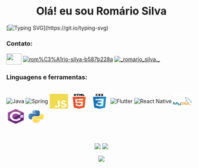 <h1 align="center">Olá! eu sou Romário Silva</h1>

[![Typing SVG](https://readme-typing-svg.herokuapp.com?font=Inconsolata&color=ffffff&center=true&width=900&height=100&lines=SEJA+BEM+VINDO+AO+MEU+PERFIL!;)](https://git.io/typing-svg)

<h3 align="left">Contato:</h3>
<p align="left">
<a href="mailto:romariosilva859@gmail.com" target="_blank"><img align="center" src="https://img.icons8.com/fluency/48/000000/email-open.png" height="30" width="40" /></a>
<a href="https://www.linkedin.com/in/rom%C3%A1rio-silva-b587b228a" target="blank"><img align="center" src="https://raw.githubusercontent.com/rahuldkjain/github-profile-readme-generator/master/src/images/icons/Social/linked-in-alt.svg" alt="rom%C3%A1rio-silva-b587b228a" height="30" width="40" /></a>
<a href="https://instagram.com/romario_f_silva._" target="blank"><img align="center" src="https://raw.githubusercontent.com/rahuldkjain/github-profile-readme-generator/master/src/images/icons/Social/instagram.svg" alt="_romario_silva._" height="30" width="40" /></a>
</p>

<h3 align="left">Linguagens e ferramentas:</h3>
<div style="display: inline_block; margin-bottom: 20px;"><br> 
  <img align="center" alt="Java" height="40" width="50" src="https://www.vectorlogo.zone/logos/java/java-icon.svg"> 
  <img align="center" alt="Spring" height="40" width="50" src="https://www.vectorlogo.zone/logos/springio/springio-icon.svg"> 
  <img align="center" alt="JavaScript" height="40" width="50" src="https://raw.githubusercontent.com/devicons/devicon/master/icons/javascript/javascript-plain.svg"> 
  <img align="center" alt="HTML5" height="40" width="50" src="https://raw.githubusercontent.com/devicons/devicon/master/icons/html5/html5-original-wordmark.svg"> 
  <img align="center" alt="CSS3" height="40" width="50" src="https://raw.githubusercontent.com/devicons/devicon/master/icons/css3/css3-original-wordmark.svg"> 
  <img align="center" alt="Flutter" height="40" width="50" src="https://www.vectorlogo.zone/logos/flutterio/flutterio-icon.svg"> 
  <img align="center" alt="React Native" height="40" width="50" src="https://www.vectorlogo.zone/logos/reactjs/reactjs-icon.svg"> 
  <img align="center" alt="MySQL" height="40" width="50" src="https://raw.githubusercontent.com/devicons/devicon/master/icons/mysql/mysql-original-wordmark.svg"> 
  <img align="center" alt="C#" height="40" width="50" src="https://raw.githubusercontent.com/devicons/devicon/master/icons/csharp/csharp-original.svg"> 
  <img align="center" alt="Python" height="40" width="50" src="https://raw.githubusercontent.com/devicons/devicon/master/icons/python/python-original.svg"> 
  
</div>

<br>

<div>
<p align="center"> <img width="48%" src="https://github-readme-stats.vercel.app/api?username=RomarioSilva98&show_icons=true&theme=gotham" /> <img width="48%" src="https://github-readme-streak-stats.herokuapp.com/?user=RomarioSilva98&theme=gotham" /> </p><p align="center"> <img width="40%" src="https://github-readme-stats.vercel.app/api/top-langs/?username=RomarioSilva98&layout=compact&theme=gotham&langs_count=6" /> </p>
</div>



